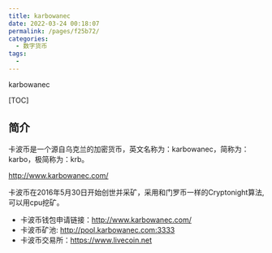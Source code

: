 ```yaml
---
title: karbowanec
date: 2022-03-24 00:18:07
permalink: /pages/f25b72/
categories:
  - 数字货币
tags:
  - 
---
```

karbowanec

[TOC]

## 简介

卡波币是一个源自乌克兰的加密货币，英文名称为：karbowanec，简称为：karbo，极简称为：krb。

http://www.karbowanec.com/

卡波币在2016年5月30日开始创世并采矿，采用和门罗币一样的Cryptonight算法,可以用cpu挖矿。

- 卡波币钱包申请链接：http://www.karbowanec.com/
- 卡波币矿池: http://pool.karbowanec.com:3333
- 卡波币交易所：https://www.livecoin.net
